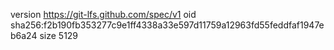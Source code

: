 version https://git-lfs.github.com/spec/v1
oid sha256:f2b190fb353277c9e1ff4338a33e597d11759a12963fd55feddfaf1947eb6a24
size 5129
